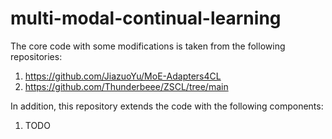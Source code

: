 # multi-modal-continual-learning

The core code with some modifications is taken from the following repositories:
1) https://github.com/JiazuoYu/MoE-Adapters4CL
2) https://github.com/Thunderbeee/ZSCL/tree/main

In addition, this repository extends the code with the following components:
1) TODO



